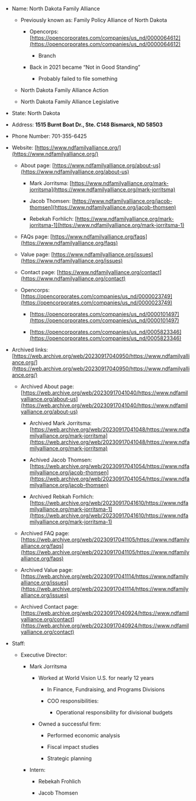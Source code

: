 - Name: North Dakota Family Alliance
    
    - Previously known as: Family Policy Alliance of North Dakota
        
        - Opencorps: [https://opencorporates.com/companies/us_nd/0000064612](https://opencorporates.com/companies/us_nd/0000064612)
            
            - Branch
                
        - Back in 2021 became “Not in Good Standing”
            
            - Probably failed to file something
                
    - North Dakota Family Alliance Action
        
    - North Dakota Family Alliance Legislative
        
- State: North Dakota
    
- Address: **1515 Burnt Boat Dr., Ste. C148 Bismarck, ND 58503**
    
- Phone Number: 701-355-6425
    
- Website: [https://www.ndfamilyalliance.org/](https://www.ndfamilyalliance.org/)
    
    - About page: [https://www.ndfamilyalliance.org/about-us](https://www.ndfamilyalliance.org/about-us)
        
        - Mark Jorritsma: [https://www.ndfamilyalliance.org/mark-jorritsma](https://www.ndfamilyalliance.org/mark-jorritsma)
            
        - Jacob Thomsen: [https://www.ndfamilyalliance.org/jacob-thomsen](https://www.ndfamilyalliance.org/jacob-thomsen)
            
        - Rebekah Forhlich: [https://www.ndfamilyalliance.org/mark-jorritsma-1](https://www.ndfamilyalliance.org/mark-jorritsma-1)
            
    - FAQs page: [https://www.ndfamilyalliance.org/faqs](https://www.ndfamilyalliance.org/faqs)
        
    - Value page: [https://www.ndfamilyalliance.org/issues](https://www.ndfamilyalliance.org/issues)
        
    - Contact page: [https://www.ndfamilyalliance.org/contact](https://www.ndfamilyalliance.org/contact)
        
    - Opencorps: [https://opencorporates.com/companies/us_nd/0000023749](https://opencorporates.com/companies/us_nd/0000023749)
        
        - [https://opencorporates.com/companies/us_nd/0000101497](https://opencorporates.com/companies/us_nd/0000101497)
            
        - [https://opencorporates.com/companies/us_nd/0005823346](https://opencorporates.com/companies/us_nd/0005823346)
            
- Archived links: [https://web.archive.org/web/20230917040950/https://www.ndfamilyalliance.org/](https://web.archive.org/web/20230917040950/https://www.ndfamilyalliance.org/)
    
    - Archived About page: [https://web.archive.org/web/20230917041040/https://www.ndfamilyalliance.org/about-us](https://web.archive.org/web/20230917041040/https://www.ndfamilyalliance.org/about-us)
        
        - Archived Mark Jorritsma: [https://web.archive.org/web/20230917041048/https://www.ndfamilyalliance.org/mark-jorritsma](https://web.archive.org/web/20230917041048/https://www.ndfamilyalliance.org/mark-jorritsma)
            
        - Achived Jacob Thomsen: [https://web.archive.org/web/20230917041054/https://www.ndfamilyalliance.org/jacob-thomsen](https://web.archive.org/web/20230917041054/https://www.ndfamilyalliance.org/jacob-thomsen)
            
        - Archived Rebkah Forhlich: [https://web.archive.org/web/20230917041610/https://www.ndfamilyalliance.org/mark-jorritsma-1](https://web.archive.org/web/20230917041610/https://www.ndfamilyalliance.org/mark-jorritsma-1)
            
    - Archived FAQ page: [https://web.archive.org/web/20230917041105/https://www.ndfamilyalliance.org/faqs](https://web.archive.org/web/20230917041105/https://www.ndfamilyalliance.org/faqs)
        
    - Archived Value page: [https://web.archive.org/web/20230917041114/https://www.ndfamilyalliance.org/issues](https://web.archive.org/web/20230917041114/https://www.ndfamilyalliance.org/issues)
        
    - Archived Contact page: [https://web.archive.org/web/20230917040924/https://www.ndfamilyalliance.org/contact](https://web.archive.org/web/20230917040924/https://www.ndfamilyalliance.org/contact)
        
- Staff:
    
    - Executive Director:
        
        - Mark Jorritsma
            
            - Worked at World Vision U.S. for nearly 12 years
                
                - In Finance, Fundraising, and Programs Divisions
                    
                - COO responsibilities:
                    
                    - Operational responsibility for divisional budgets
                        
            - Owned a successful firm:
                
                - Performed economic analysis
                    
                - Fiscal impact studies
                    
                - Strategic planning
                    
        - Intern:
            
            - Rebekah Frohlich
                
            - Jacob Thomsen